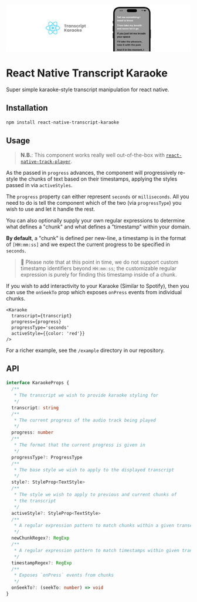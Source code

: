 ![](.images/header.png)

# React Native Transcript Karaoke

Super simple karaoke-style transcript manipulation for react native.

## Installation

```bash
npm install react-native-transcript-karaoke
```

## Usage

> **N.B.**: This component works really well out-of-the-box with [`react-native-track-player`](https://github.com/doublesymmetry/react-native-track-player).

As the passed in `progress` advances, the component will progressively re-style the chunks of text based on their timestamps, applying the styles passed in via `activeStyles`.

The `progress` property can either represent `seconds` or `milliseconds`. All you need to do is tell the component which of the two (via `progressType`) you wish to use and let it handle the rest.

You can also optionally supply your own regular expressions to determine what defines a "chunk" and what defines a "timestamp" within your domain.

**By default**, a "chunk" is defined per new-line, a timestamp is in the format of `[HH:mm:ss]` and we expect the current progress to be specified in `seconds`.

> 🚨 Please note that at this point in time, we do not support custom timestamp identifiers beyond `HH:mm:ss`; the customizable regular expression is purely for finding this timestamp inside of a chunk.

If you wish to add interactivity to your Karaoke (Similar to Spotify), then you can use the `onSeekTo` prop which exposes `onPress` events from individual chunks.

```tsx
<Karaoke
  transcript={transcript}
  progress={progress}
  progressType='seconds'
  activeStyle={{color: 'red'}}
/>
```

For a richer example, see the `/example` directory in our repository.

## API

```ts
interface KaraokeProps {
  /**
   * The transcript we wish to provide karaoke styling for
   */
  transcript: string
  /**
   * The current progress of the audio track being played
   */
  progress: number
  /**
   * The format that the current progress is given in
   */
  progressType?: ProgressType
  /**
   * The base style we wish to apply to the displayed transcript
   */
  style?: StyleProp<TextStyle>
  /**
   * The style we wish to apply to previous and current chunks of
   * the transcript
   */
  activeStyle?: StyleProp<TextStyle>
  /**
   * A regular expression pattern to match chunks within a given transcript
   */
  newChunkRegex?: RegExp
  /**
   * A regular expression pattern to match timestamps within given transcript chunks
   */
  timestampRegex?: RegExp
  /**
   * Exposes `onPress` events from chunks
   */
  onSeekTo?: (seekTo: number) => void
}
```
